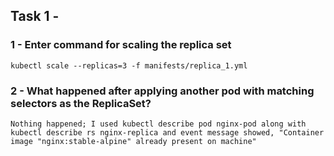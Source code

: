 ## Task 1 - 

### 1 - Enter command for scaling the replica set

```
kubectl scale --replicas=3 -f manifests/replica_1.yml

```

### 2 - What happened after applying another pod with matching selectors as the ReplicaSet?

```
Nothing happened; I used kubectl describe pod nginx-pod along with kubectl describe rs nginx-replica and event message showed, "Container image "nginx:stable-alpine" already present on machine"

```
